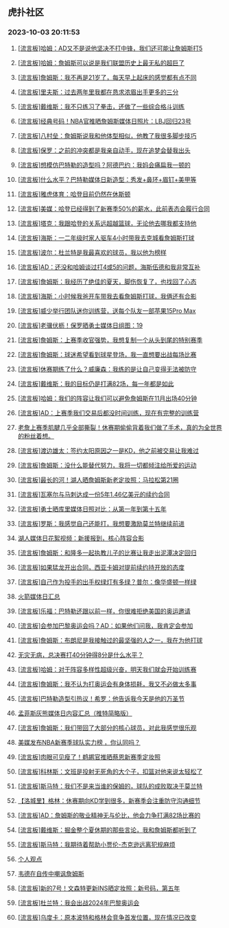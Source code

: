 ## 虎扑社区 
### 2023-10-03 20:11:53

1. [[流言板]哈姆：AD又不是说他坚决不打中锋，我们还可能让詹姆斯打5](https://bbs.hupu.com/62318660.html)

2. [[流言板]哈姆：詹姆斯可以说是我们联盟历史上最无私的超巨了](https://bbs.hupu.com/62320303.html)

3. [[流言板]詹姆斯：我不再是21岁了，每天早上起床的感觉都有点不同](https://bbs.hupu.com/62319893.html)

4. [[流言板]里夫斯：过去两年里我都在恳求浓眉出手更多的三分](https://bbs.hupu.com/62318839.html)

5. [[流言板]戴维斯：我不只练习了拳击，还做了一些综合格斗训练](https://bbs.hupu.com/62317347.html)

6. [[流言板]经典号码！NBA官推晒詹姆斯媒体日照片：LBJ回归23号](https://bbs.hupu.com/62317022.html)

7. [[流言板]八村垒：詹姆斯说我和他体型相似，他教了我很多脚步技巧](https://bbs.hupu.com/62318234.html)

8. [[流言板]保罗：之前的冲突都是我亲自动手，现在追梦会替我出头](https://bbs.hupu.com/62316554.html)

9. [[流言板]想模仿巴特勒的造型吗？阿德巴约：我妈会痛扁我一顿的](https://bbs.hupu.com/62316351.html)

10. [[流言板]什么水平？巴特勒媒体日新造型：秀发+鼻环+眉钉+美甲等](https://bbs.hupu.com/62314526.html)

11. [[流言板]雅虎体育：哈登目前仍然在休斯顿](https://bbs.hupu.com/62315527.html)

12. [[流言板]美媒：哈登已经得到了新赛季50%的薪水，此前表态会履行合同](https://bbs.hupu.com/62317018.html)

13. [[流言板]塔克：我跟哈登的关系远超越篮球，无论他去哪我都支持他](https://bbs.hupu.com/62315578.html)

14. [[流言板]海斯：一二年级时家人驱车4小时带我去克城看詹姆斯打球](https://bbs.hupu.com/62320201.html)

15. [[流言板]波尔：杜兰特是我最喜欢的球员，我以他为榜样](https://bbs.hupu.com/62320049.html)

16. [[流言板]AD：还没和哈姆谈过打4或5的问题，海斯伍德和我非常互补](https://bbs.hupu.com/62318553.html)

17. [[流言板]詹姆斯：我经历了绝佳的夏天，脚伤恢复了，也找回了心态](https://bbs.hupu.com/62314861.html)

18. [[流言板]海斯：小时候我爸开车带我去看詹姆斯打球，我俩还有合影](https://bbs.hupu.com/62318114.html)

19. [[流言板]威少举行团队迷你训练营，送每个队友一部苹果15Pro Max](https://bbs.hupu.com/62314310.html)

20. [[流言板]老骥伏枥！保罗晒勇士媒体日组图：19](https://bbs.hupu.com/62318596.html)

21. [[流言板]詹姆斯：上赛季收官强势，我想复制一个从头到尾的特别赛季](https://bbs.hupu.com/62316357.html)

22. [[流言板]詹姆斯：球迷希望看到球星登场，我一直想要出战每场比赛](https://bbs.hupu.com/62320687.html)

23. [[流言板]休赛期练了什么？威廉森：我练的是让自己变得无法被防守](https://bbs.hupu.com/62319971.html)

24. [[流言板]戴维斯：我的目标仍是打满82场，每一年都是如此](https://bbs.hupu.com/62314727.html)

25. [[流言板]哈姆：我们的阵容让我们可以避免詹姆斯在11月出场40分钟](https://bbs.hupu.com/62320097.html)

26. [[流言板]AD：上赛季我们交易后都没时间训练，现在有完整的训练营](https://bbs.hupu.com/62317137.html)

27. [老詹上赛季肌腱几乎全部撕裂！休赛期偷偷背着我们做了手术，真的为全世界的粉丝着想。](https://bbs.hupu.com/62318555.html)

28. [[流言板]渡边雄太：签约太阳原因之一是KD，他之前被交易让我难过](https://bbs.hupu.com/62315899.html)

29. [[流言板]詹姆斯：没什么能替代努力，我将一切都倾注给所爱的运动](https://bbs.hupu.com/62320771.html)

30. [[流言板]最长的河！湖人晒詹姆斯新老定妆照：马拉松第21圈](https://bbs.hupu.com/62314088.html)

31. [[流言板]瓦塞尔与马刺达成一份5年1.46亿美元的续约合同](https://bbs.hupu.com/62313548.html)

32. [[流言板]勇士晒库里媒体日照对比：从第一年到第十五年](https://bbs.hupu.com/62315773.html)

33. [[流言板]罗斯：我感觉自己还能打，我想要激励莫兰特继续前进](https://bbs.hupu.com/62320884.html)

34. [湖人媒体日花絮视频：新援报到，核心阵容合影](https://bbs.hupu.com/62313855.html)

35. [[流言板]詹姆斯：和隆多一起执教儿子的比赛让我走出泥潭决定回归](https://bbs.hupu.com/62321025.html)

36. [[流言板]如果猛龙开出合同，西亚卡姆对提前续约持开放的态度](https://bbs.hupu.com/62319563.html)

37. [[流言板]自己作为投手的出手权绿灯有多绿？普尔：像华盛顿一样绿](https://bbs.hupu.com/62319815.html)

38. [火箭媒体日汇总](https://bbs.hupu.com/62312031.html)

39. [[流言板]乐福：巴特勒还跟以前一样，你很难拒绝美国的奥运邀请](https://bbs.hupu.com/62316534.html)

40. [[流言板]会参加巴黎奥运会吗？AD：如果他们问我，我肯定会参加](https://bbs.hupu.com/62313758.html)

41. [[流言板]詹姆斯：布朗尼是我接触过的最坚强的人之一，我在为他打球](https://bbs.hupu.com/62315592.html)

42. [无灾无病，总决赛打40分钟得8分是什么水平？](https://bbs.hupu.com/62313719.html)

43. [[流言板]哈姆：对于阵容多样性超级兴奋，明天我们就会开始训练赛](https://bbs.hupu.com/62320425.html)

44. [[流言板]詹姆斯：我不认为打奥运会有身体损耗，我又不必做太多事](https://bbs.hupu.com/62313676.html)

45. [[流言板]巴特勒造型引热议！希罗：他告诉我今天是他的万圣节](https://bbs.hupu.com/62313803.html)

46. [孟菲斯灰熊媒体日内容汇总（推特简略版）](https://bbs.hupu.com/62319517.html)

47. [[流言板]詹姆斯：我们带回了大部分的核心球员，对此我感觉很乐观](https://bbs.hupu.com/62316162.html)

48. [美媒发布NBA新赛季球队实力榜 ，你认同吗？](https://bbs.hupu.com/62320672.html)

49. [[流言板]肉眼可见瘦了！鹈鹕官推晒蔡恩新赛季定妆照](https://bbs.hupu.com/62314045.html)

50. [[流言板]科林斯：文班是投射无死角的大个子，扣篮对他来说太轻松了](https://bbs.hupu.com/62320689.html)

51. [[流言板]斯马特：我们不是来当谁的保姆的，球队的成败取决于莫兰特](https://bbs.hupu.com/62320751.html)

52. [【洛城里】格林：休赛期向KD学到很多，新赛季会注重防守沟通细节](https://bbs.hupu.com/62320366.html)

53. [[流言板]AD：詹姆斯的敬业精神无与伦比，他会力争打满82场比赛的](https://bbs.hupu.com/62315853.html)

54. [[流言板]戴维斯：掘金整个夏休期的那些言论，我和詹姆斯都听到了](https://bbs.hupu.com/62313556.html)

55. [[流言板]斯马特：我期待着帮助小贾伦-杰克逊远离犯规麻烦](https://bbs.hupu.com/62320090.html)

56. [个人观点](https://bbs.hupu.com/62320673.html)

57. [韦德在自传中嘲讽詹姆斯](https://bbs.hupu.com/62319703.html)

58. [[流言板]新的7号！文森特更新INS晒定妆照：新号码，第五年](https://bbs.hupu.com/62315940.html)

59. [[流言板]杜兰特：我会出战2024年巴黎奥运会](https://bbs.hupu.com/62313077.html)

60. [[流言板]乌度卡：原本波特和格林会竞争首发位置，现在情况已改变](https://bbs.hupu.com/62315152.html)

